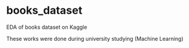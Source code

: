 # books_dataset
EDA of books dataset on Kaggle

These works were done during university studying (Machine Learning)
